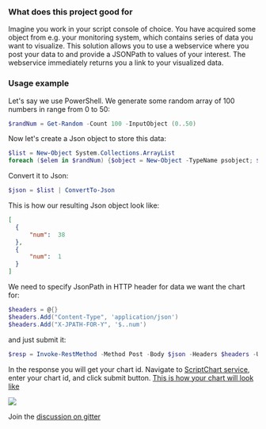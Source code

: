 ### What does this project good for


Imagine you work in your script console of choice. You have acquired some object from e.g. your monitoring system, which contains series of data you want to visualize. This solution allows you to use a webservice where you post your data to and provide a JSONPath to values of your interest. The webservice immediately returns you a link to your visualized data.

### Usage example

Let's say we use PowerShell. We generate some random array of 100 numbers in range from 0 to 50:

```powershell
$randNum = Get-Random -Count 100 -InputObject (0..50)
```

Now let's create a Json object to store this data:

```powershell
$list = New-Object System.Collections.ArrayList 
foreach ($elem in $randNum) {$object = New-Object -TypeName psobject; $object | Add-Member -MemberType NoteProperty -Name num -Value $elem; $list.Add($object)} 
```

Convert it to Json:

```powershell
$json = $list | ConvertTo-Json
```

This is how our resulting Json object look like:

```json
[
  {
      "num":  38
  },
  {
      "num":  1
  }
]
```

We need to specify JsonPath in HTTP header for data we want the chart for:

```powershell
$headers = @{}
$headers.Add("Content-Type", 'application/json')
$headers.Add("X-JPATH-FOR-Y", '$..num')
```
and just submit it:

```powershell
$resp = Invoke-RestMethod -Method Post -Body $json -Headers $headers -Uri http://alexp.tech/api/linechart
```
In the response you will get your chart id. Navigate to [ScriptChart service](https://alexp.tech:8080), enter your chart id, and click submit button. [This is how your chart will look like](http://alexp.tech:8080/8R108zTkLm9Lmy02zg)


![](https://alexproj.visualstudio.com/_apis/public/build/definitions/7455326a-b67c-421b-aabd-d763c6ae6114/5/badge)

Join the [discussion on gitter](https://gitter.im/ScriptChart)
